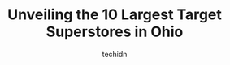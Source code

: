 ---
layout: ampstory
image: https://i0.wp.com/paketmu.com/wp-content/uploads/2023/06/target-0-in-ohio-1686365704.jpeg?resize=640,853
author: techidn
featured: false
description: Explore the diverse Target Superstore scene in Ohio, home to an incredible selection of 10 establishments catering to every taste. Whether youre in search of iconic favorites or undiscovere
title: Unveiling the 10 Largest Target Superstores in Ohio
cover:
   title: Unveiling the 10 Largest Target Superstores in Ohio
   subtitle: RICKPATE
   background: https://paketmu.com/wp-content/uploads/2023/06/target-0-in-ohio-1686365704.jpeg

pages: 
 - layout: thirds
   top: <h1>#1 Target</h1>
   bottom: "<p>Had to run in for a few things. Easy to get in and easy to get out. Nice target. Layout is easy to navigate as well. People very nice. Had to utilize the self checkout du</p>"
   background: https://paketmu.com/wp-content/uploads/2023/06/target-1-in-ohio-1686365704.jpeg
   backgroundblur: true
 - layout: thirds
   top: <h1>#2 Target</h1>
   bottom: "<p>This used to be my fav location… but now the whole store is chaotic and unwelcoming. I dont know why they bother offering drive up service if you have to wait 45 min</p>"
   background: https://paketmu.com/wp-content/uploads/2023/06/target-2-in-ohio-1686365705.jpeg
   cta:
      link: https://paketmu.com/unveiling-the-10-largest-target-superstores-in-ohio/
      text: Unveiling the 10 Largest Target Superstores in Ohio
 - layout: thirds
   top: <h1>#3 Target</h1>
   bottom: "<p>Just another Target. Target has mostly a wide range of stuff including clothes, home, groceries, electronics, etc. I love their clothing section for cheap dresses and inc</p>"
   background: https://paketmu.com/wp-content/uploads/2023/06/target-3-in-ohio-1686365706.jpeg
   cta:
      link: https://paketmu.com/unveiling-the-10-largest-target-superstores-in-ohio/
      text: Unveiling the 10 Largest Target Superstores in Ohio
 - layout: thirds
   top: <h1>#4 Target</h1>
   bottom: "<p>14070 Cedar Rd, University Heights, OH 44118, United States</p>"
   background: https://images.unsplash.com/photo-1522441815192-d9f04eb0615c?ixlib=rb-4.0.3&ixid=MnwxMjA3fDB8MHxwaG90by1wYWdlfHx8fGVufDB8fHx8&auto=format&fit=crop&w=640&h=853&q=80
   cta:
      link: https://paketmu.com/unveiling-the-10-largest-target-superstores-in-ohio/
      text: Unveiling the 10 Largest Target Superstores in Ohio
 - layout: thirds
   top: <h1>#5 Target</h1>
   bottom: "<p>9099 Plainfield Rd, Blue Ash, OH 45236, United States</p>"
   background: https://images.unsplash.com/photo-1518640467707-6811f4a6ab73?ixlib=rb-4.0.3&ixid=MnwxMjA3fDB8MHxwaG90by1wYWdlfHx8fGVufDB8fHx8&auto=format&fit=crop&w=640&h=853&q=80
   cta:
      link: https://paketmu.com/unveiling-the-10-largest-target-superstores-in-ohio/
      text: Unveiling the 10 Largest Target Superstores in Ohio
 - layout: thirds
   top: <h1>#6 Target</h1>
   bottom: "<p>9040 Colerain Ave, Cincinnati, OH 45251, United States</p>"
   background: https://images.unsplash.com/photo-1524169358666-79f22534bc6e?ixlib=rb-4.0.3&ixid=MnwxMjA3fDB8MHxwaG90by1wYWdlfHx8fGVufDB8fHx8&auto=format&fit=crop&w=640&h=853&q=80
   cta:
      link: https://paketmu.com/unveiling-the-10-largest-target-superstores-in-ohio/
      text: Unveiling the 10 Largest Target Superstores in Ohio
 - layout: thirds
   top: <h1>#7 Target</h1>
   bottom: "<p>8680 Beechmont Ave, Cincinnati, OH 45255, United States</p>"
   background: https://images.unsplash.com/photo-1564951434112-64d74cc2a2d7?ixlib=rb-4.0.3&ixid=MnwxMjA3fDB8MHxwaG90by1wYWdlfHx8fGVufDB8fHx8&auto=format&fit=crop&w=640&h=853&q=80
   cta:
      link: https://paketmu.com/unveiling-the-10-largest-target-superstores-in-ohio/
      text: Unveiling the 10 Largest Target Superstores in Ohio
 - layout: thirds
   middle: Continue reading...
   background: https://images.unsplash.com/photo-1580610447943-1bfbef5efe07?ixlib=rb-4.0.3&ixid=MnwxMjA3fDB8MHxwaG90by1wYWdlfHx8fGVufDB8fHx8&auto=format&fit=crop&w=640&h=853&q=80
   cta:
      link: https://paketmu.com/unveiling-the-10-largest-target-superstores-in-ohio/
      text: Unveiling the 10 Largest Target Superstores in Ohio
      
---